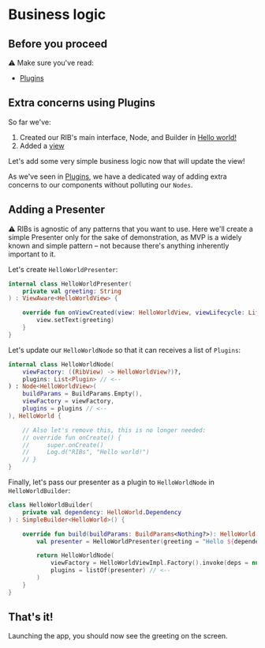 # Business logic

## Before you proceed

⚠️ Make sure you've read:
- [Plugins](../basics/plugins.md)


## Extra concerns using Plugins

So far we've:
1. Created our RIB's main interface, Node, and Builder in [Hello world!](helloworld.md)
2. Added a [view](view.md)

Let's add some very simple business logic now that will update the view!

As we've seen in [Plugins](../basics/plugins.md), we have a dedicated way of adding extra concerns to our components without polluting our ```Nodes```.


## Adding a Presenter

⚠️ RIBs is agnostic of any patterns that you want to use. Here we'll create a simple Presenter only for the sake of demonstration, as MVP is a widely known and simple pattern – not because there's anything inherently important to it.


Let's create ```HelloWorldPresenter```:

```kotlin
internal class HelloWorldPresenter(
    private val greeting: String
) : ViewAware<HelloWorldView> {

    override fun onViewCreated(view: HelloWorldView, viewLifecycle: Lifecycle) {
        view.setText(greeting)
    }
}
```

Let's update our ```HelloWorldNode``` so that it can receives a list of ```Plugins```:

```kotlin
internal class HelloWorldNode(
    viewFactory: ((RibView) -> HelloWorldView?)?,
    plugins: List<Plugin> // <--
) : Node<HelloWorldView>(
    buildParams = BuildParams.Empty(),
    viewFactory = viewFactory,
    plugins = plugins // <--
), HelloWorld {

    // Also let's remove this, this is no longer needed:
    // override fun onCreate() {
    //     super.onCreate()
    //     Log.d("RIBs", "Hello world!")
    // }
}
```

Finally, let's pass our presenter as a plugin to ```HelloWorldNode``` in ```HelloWorldBuilder```:

```kotlin
class HelloWorldBuilder(
    private val dependency: HelloWorld.Dependency
) : SimpleBuilder<HelloWorld>() {

    override fun build(buildParams: BuildParams<Nothing?>): HelloWorld {
        val presenter = HelloWorldPresenter(greeting = "Hello ${dependency.name}!") // <--

        return HelloWorldNode(
            viewFactory = HelloWorldViewImpl.Factory().invoke(deps = null),
            plugins = listOf(presenter) // <--
        )
    }
}
```

## That's it!

Launching the app, you should now see the greeting on the screen.

